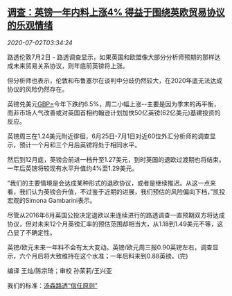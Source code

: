 <!--1593663794000-->
[调查：英镑一年内料上涨4% 得益于围绕英欧贸易协议的乐观情绪](https://cn.reuters.com/article/poll-pound-fx-outlook-0702-idCNKBS2430EH)
------

<div><i>2020-07-02T03:34:24</i></div><div class="StandardArticleBody_body"><p>路透伦敦7月2日 - 路透调查显示，如果英国和欧盟像大部分分析师预期的那样达成未来贸易关系协议，则年底前英镑将上涨。 </p><p>但分析师也表示，伦敦和布鲁塞尔在谈判中分歧仍然较大，在2020年底无法达成协议的风险仍然存在。 </p><p>英镑兑美元<a href="/investing/currencies/quote?srcCurr=GBP&destCurr=USD">GBP=</a>今年下跌约6.5%，周二小幅上涨--主要是因为季末的再平衡，而非市场人气改善或对英国首相约翰逊计划加快50亿英镑(62亿美元)基建投资的反应。 </p><p>英镑周三在1.24美元附近徘徊，6月25日-7月1日对近60位外汇分析师的调查显示，预计一个月和三个月后英镑将处于相同水平。 </p><p>然后到12月底，英镑会前进一档升至1.27美元，到时英国的退欧过渡期也将结束。一年后英镑将较现有水平升值约4%至1.29美元。 </p><p>“我们的主要情境是会达成某种形式的退欧协议，或者是继续推迟。从这一点来看，我们认为英镑会升值，不过鉴于近期的进展，我们预估的风险偏向下档，”凯投宏观的Simona Gambarini表示。 </p><p>尽管从2016年6月英国公投决定退欧以来连续进行的路透调查一直预期双方将达成协议，但对未来12个月英镑汇率的预估范围却相当大，从1.18到1.49美元不等，这凸显了不确定性。 </p><p>英镑/欧元未来一年料不会有太大变动。英镑/欧元周三报0.90英镑左右，调查显示，六个月后将大致维持在这个水准；一年后料来到0.88英镑。(完) </p><div class="Attribution_container"><div class="Attribution_attribution"><p class="Attribution_content">编译 王灿/陈宗琦；审校 孙茉莉/王兴亚</p></div></div><div class="StandardArticleBody_trustBadgeContainer"><span class="StandardArticleBody_trustBadgeTitle">我们的标准：</span><span class="trustBadgeUrl"><a href="https://www.thomsonreuters.cn/content/dam/openweb/documents/pdf/china/brochures/about-us-1.pdf">汤森路透“信任原则”</a></span></div></div>
